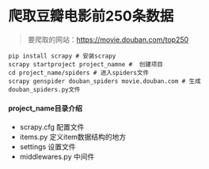 ﻿#             爬取豆瓣电影前250条数据

> 要爬取的网站：https://movie.douban.com/top250

```
pip install scrapy # 安装scrapy
scrapy startproject project_namne #  创建项目
cd project_name/spiders # 进入spiders文件
scrapy genspider douban_spiders movie.douban.com # 生成douban_spiders.py文件
```

#### project_name目录介绍

- scrapy.cfg 配置文件
- items.py 定义item数据结构的地方
- settings 设置文件
- middlewares.py 中间件